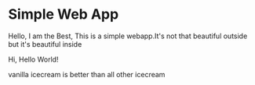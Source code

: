 <html>
<title>Simple Web App</title>
<H1> Simple Web App</H1>
<p> Hello, I am the Best, This is a simple webapp.It's not that beautiful outside but it's beautiful inside
</p>	
<p>  Hi, Hello World!</p>
<p> vanilla icecream is better than all other icecream</p>
</html>

